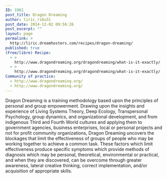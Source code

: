 ```yaml
---
ID: 1961
post_title: Dragon Dreaming
author: liric_ri6u3i
post_date: 2014-12-02 09:56:26
post_excerpt: ""
layout: page
permalink: >
  http://liric.dreamhosters.com/recipes/dragon-dreaming/
published: true
(Free/libre) Recipe:
  - >
    http://www.dragondreaming.org/dragondreaming/what-is-it-exactly/
  - >
    http://www.dragondreaming.org/dragondreaming/what-is-it-exactly/
Community of practice:
  - http://www.dragondreaming.org/
  - http://www.dragondreaming.org/
---
```

Dragon Dreaming is a training methodology based upon the principles of personal and group empowerment. Drawing upon the insights and experience of Living Systems Theory, Deep Ecology, Transpersonal Psychology, group dynamics, and organizational development, and from indigenous Third and Fourth World cultures and applying them to government agencies, business enterprises, local or personal projects and not for profit community organizations, Dragon Dreaming uncovers the blockages that limit the effectiveness of groups of people who may be working together to achieve a common task. These factors which limit effectiveness produce specific symptoms which provide methods of diagnosis which may be personal, theoretical, environmental or practical, and when they are discovered, can be overcome through greater awareness, lateral creative thinking, correct implementation, and/or acquisition of appropriate skills.
